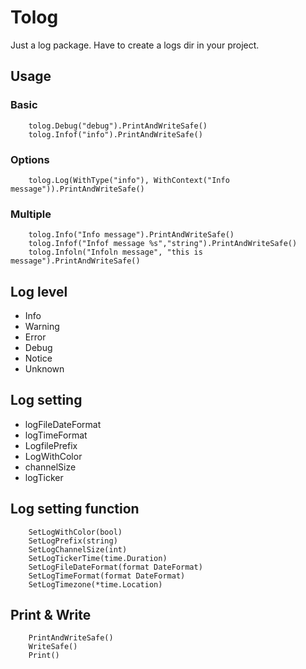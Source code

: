 # Tolog
Just a log package. Have to create a logs dir in your project. 

## Usage
### Basic
```
    tolog.Debug("debug").PrintAndWriteSafe()
    tolog.Infof("info").PrintAndWriteSafe()
```

### Options
```
    tolog.Log(WithType("info"), WithContext("Info message")).PrintAndWriteSafe()
```

### Multiple
```
    tolog.Info("Info message").PrintAndWriteSafe()
    tolog.Infof("Infof message %s","string").PrintAndWriteSafe()
    tolog.Infoln("Infoln message", "this is message").PrintAndWriteSafe()
```

## Log level
- Info
- Warning
- Error
- Debug
- Notice
- Unknown

## Log setting
- logFileDateFormat
- logTimeFormat
- LogfilePrefix
- LogWithColor
- channelSize
- logTicker

## Log setting function
```
    SetLogWithColor(bool)
    SetLogPrefix(string)
    SetLogChannelSize(int)
    SetLogTickerTime(time.Duration)
    SetLogFileDateFormat(format DateFormat)
    SetLogTimeFormat(format DateFormat)
    SetLogTimezone(*time.Location)
```

## Print & Write
```
    PrintAndWriteSafe()
    WriteSafe()
    Print()
```